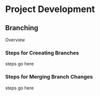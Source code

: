 # Project Development

## Branching
Overview
### Steps for Creeating Branches
steps go here

### Steps for Merging Branch Changes
steps go here
